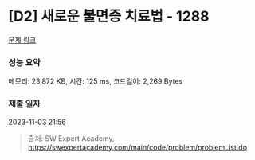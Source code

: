 # [D2] 새로운 불면증 치료법 - 1288 

[문제 링크](https://swexpertacademy.com/main/code/problem/problemDetail.do?contestProbId=AV18_yw6I9MCFAZN) 

### 성능 요약

메모리: 23,872 KB, 시간: 125 ms, 코드길이: 2,269 Bytes

### 제출 일자

2023-11-03 21:56



> 출처: SW Expert Academy, https://swexpertacademy.com/main/code/problem/problemList.do
